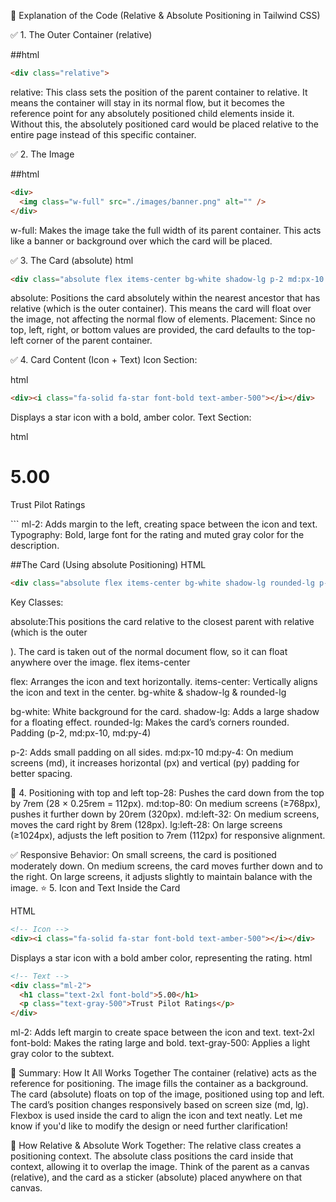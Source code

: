 📌 Explanation of the Code (Relative & Absolute Positioning in Tailwind CSS)


✅ 1. The Outer Container (relative)

##html
```html
<div class="relative">
```
relative: This class sets the position of the parent container to relative.
It means the container will stay in its normal flow, but it becomes the reference point for any absolutely positioned child elements inside it.
Without this, the absolutely positioned card would be placed relative to the entire page instead of this specific container.

✅ 2. The Image

##html

```html
<div>
  <img class="w-full" src="./images/banner.png" alt="" />
</div>
```

w-full: 
 Makes the image take the full width of its parent container.
This acts like a banner or background over which the card will be placed.

✅ 3. The Card (absolute)
html
```html
<div class="absolute flex items-center bg-white shadow-lg p-2 md:px-10 md:py-4">
```
absolute: Positions the card absolutely within the nearest ancestor that has relative (which is the outer container).
This means the card will float over the image, not affecting the normal flow of elements.
Placement: Since no top, left, right, or bottom values are provided, the card defaults to the top-left corner of the parent container.


✅ 4. Card Content (Icon + Text)
Icon Section:

html
```html
<div><i class="fa-solid fa-star font-bold text-amber-500"></i></div>
```
Displays a star icon with a bold, amber color.
Text Section:

html
<div class="ml-2">
  <h1 class="text-2xl font-bold">5.00</h1>
  <p class="text-gray-500">Trust Pilot Ratings</p>
</div>
```
ml-2: Adds margin to the left, creating space between the icon and text.
Typography: Bold, large font for the rating and muted gray color for the description.

##The Card (Using absolute Positioning)
HTML
```html
<div class="absolute flex items-center bg-white shadow-lg rounded-lg p-2 md:px-10 md:py-4 top-28 md:top-80 md:left-32 lg:left-28">
```
Key Classes:

absolute:This positions the card relative to the closest parent with relative (which is the outer <div>).
The card is taken out of the normal document flow, so it can float anywhere over the image.
flex items-center

flex: Arranges the icon and text horizontally.
items-center: Vertically aligns the icon and text in the center.
bg-white & shadow-lg & rounded-lg

bg-white: White background for the card.
shadow-lg: Adds a large shadow for a floating effect.
rounded-lg: Makes the card’s corners rounded.
Padding (p-2, md:px-10, md:py-4)

p-2: Adds small padding on all sides.
md:px-10 md:py-4: On medium screens (md), it increases horizontal (px) and vertical (py) padding for better spacing.

🎯 4. Positioning with top and left
top-28: Pushes the card down from the top by 7rem (28 × 0.25rem = 112px).
md:top-80: On medium screens (≥768px), pushes it further down by 20rem (320px).
md:left-32: On medium screens, moves the card right by 8rem (128px).
lg:left-28: On large screens (≥1024px), adjusts the left position to 7rem (112px) for responsive alignment.

✅ Responsive Behavior:
On small screens, the card is positioned moderately down.
On medium screens, the card moves further down and to the right.
On large screens, it adjusts slightly to maintain balance with the image.
⭐ 5. Icon and Text Inside the Card

HTML

```html
<!-- Icon -->
<div><i class="fa-solid fa-star font-bold text-amber-500"></i></div>
```

Displays a star icon with a bold amber color, representing the rating.
html
```html
<!-- Text -->
<div class="ml-2">
  <h1 class="text-2xl font-bold">5.00</h1>
  <p class="text-gray-500">Trust Pilot Ratings</p>
</div>
```
ml-2: Adds left margin to create space between the icon and text.
text-2xl font-bold: Makes the rating large and bold.
text-gray-500: Applies a light gray color to the subtext.

🚀 Summary: How It All Works Together
The container (relative) acts as the reference for positioning.
The image fills the container as a background.
The card (absolute) floats on top of the image, positioned using top and left.
The card’s position changes responsively based on screen size (md, lg).
Flexbox is used inside the card to align the icon and text neatly.
Let me know if you'd like to modify the design or need further clarification!

🎯 How Relative & Absolute Work Together:
The relative class creates a positioning context.
The absolute class positions the card inside that context, allowing it to overlap the image.
Think of the parent as a canvas (relative), and the card as a sticker (absolute) placed anywhere on that canvas.
